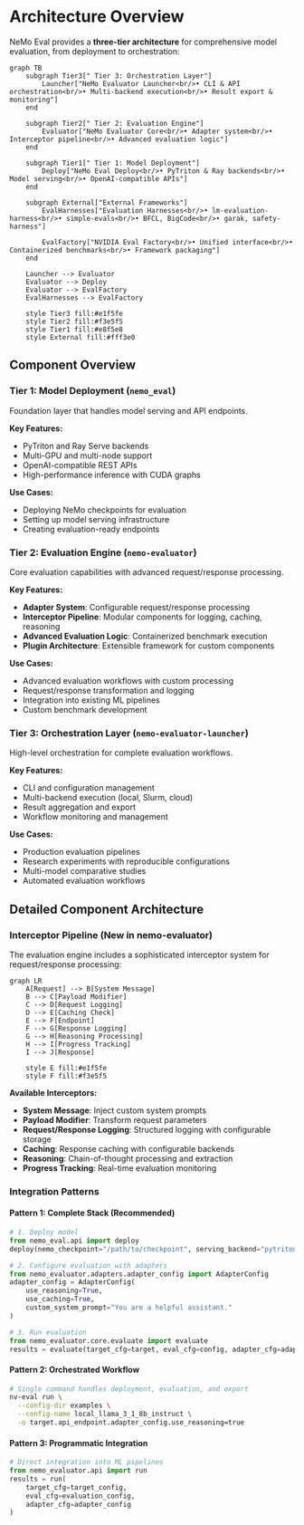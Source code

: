 # Architecture Overview

NeMo Eval provides a **three-tier architecture** for comprehensive model evaluation, from deployment to orchestration:

```{mermaid}
graph TB
    subgraph Tier3[" Tier 3: Orchestration Layer"]
        Launcher["NeMo Evaluator Launcher<br/>• CLI & API orchestration<br/>• Multi-backend execution<br/>• Result export & monitoring"]
    end
    
    subgraph Tier2[" Tier 2: Evaluation Engine"]
        Evaluator["NeMo Evaluator Core<br/>• Adapter system<br/>• Interceptor pipeline<br/>• Advanced evaluation logic"]
    end
    
    subgraph Tier1[" Tier 1: Model Deployment"]
        Deploy["NeMo Eval Deploy<br/>• PyTriton & Ray backends<br/>• Model serving<br/>• OpenAI-compatible APIs"]
    end
    
    subgraph External["External Frameworks"]
        EvalHarnesses["Evaluation Harnesses<br/>• lm-evaluation-harness<br/>• simple-evals<br/>• BFCL, BigCode<br/>• garak, safety-harness"]
        
        EvalFactory["NVIDIA Eval Factory<br/>• Unified interface<br/>• Containerized benchmarks<br/>• Framework packaging"]
    end
    
    Launcher --> Evaluator
    Evaluator --> Deploy
    Evaluator --> EvalFactory
    EvalHarnesses --> EvalFactory
    
    style Tier3 fill:#e1f5fe
    style Tier2 fill:#f3e5f5  
    style Tier1 fill:#e8f5e8
    style External fill:#fff3e0
```

## Component Overview

### **Tier 1: Model Deployment** (`nemo_eval`)

Foundation layer that handles model serving and API endpoints.

**Key Features:**

- PyTriton and Ray Serve backends
- Multi-GPU and multi-node support
- OpenAI-compatible REST APIs
- High-performance inference with CUDA graphs

**Use Cases:**

- Deploying NeMo checkpoints for evaluation
- Setting up model serving infrastructure
- Creating evaluation-ready endpoints

### **Tier 2: Evaluation Engine** (`nemo-evaluator`)

Core evaluation capabilities with advanced request/response processing.

**Key Features:**

- **Adapter System**: Configurable request/response processing
- **Interceptor Pipeline**: Modular components for logging, caching, reasoning
- **Advanced Evaluation Logic**: Containerized benchmark execution
- **Plugin Architecture**: Extensible framework for custom components

**Use Cases:**

- Advanced evaluation workflows with custom processing
- Request/response transformation and logging
- Integration into existing ML pipelines
- Custom benchmark development

### **Tier 3: Orchestration Layer** (`nemo-evaluator-launcher`)

High-level orchestration for complete evaluation workflows.

**Key Features:**

- CLI and configuration management
- Multi-backend execution (local, Slurm, cloud)
- Result aggregation and export
- Workflow monitoring and management

**Use Cases:**

- Production evaluation pipelines
- Research experiments with reproducible configurations
- Multi-model comparative studies
- Automated evaluation workflows

## Detailed Component Architecture

### **Interceptor Pipeline** (New in nemo-evaluator)

The evaluation engine includes a sophisticated interceptor system for request/response processing:

```{mermaid}
graph LR
    A[Request] --> B[System Message]
    B --> C[Payload Modifier]
    C --> D[Request Logging]
    D --> E[Caching Check]
    E --> F[Endpoint]
    F --> G[Response Logging]
    G --> H[Reasoning Processing]
    H --> I[Progress Tracking]
    I --> J[Response]
    
    style E fill:#e1f5fe
    style F fill:#f3e5f5
```

**Available Interceptors:**

- **System Message**: Inject custom system prompts
- **Payload Modifier**: Transform request parameters
- **Request/Response Logging**: Structured logging with configurable storage
- **Caching**: Response caching with configurable backends
- **Reasoning**: Chain-of-thought processing and extraction
- **Progress Tracking**: Real-time evaluation monitoring

### **Integration Patterns**

#### **Pattern 1: Complete Stack** (Recommended)

```python
# 1. Deploy model
from nemo_eval.api import deploy
deploy(nemo_checkpoint="/path/to/checkpoint", serving_backend="pytriton")

# 2. Configure evaluation with adapters
from nemo_evaluator.adapters.adapter_config import AdapterConfig
adapter_config = AdapterConfig(
    use_reasoning=True,
    use_caching=True,
    custom_system_prompt="You are a helpful assistant."
)

# 3. Run evaluation
from nemo_evaluator.core.evaluate import evaluate
results = evaluate(target_cfg=target, eval_cfg=config, adapter_cfg=adapter_config)
```

#### **Pattern 2: Orchestrated Workflow**

```bash
# Single command handles deployment, evaluation, and export
nv-eval run \
  --config-dir examples \
  --config-name local_llama_3_1_8b_instruct \
  -o target.api_endpoint.adapter_config.use_reasoning=true
```

#### **Pattern 3: Programmatic Integration**

```python
# Direct integration into ML pipelines
from nemo_evaluator.api import run
results = run(
    target_cfg=target_config,
    eval_cfg=evaluation_config,
    adapter_cfg=adapter_config
)
```
